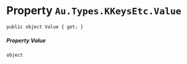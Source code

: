 # Property `Au.Types.KKeysEtc.Value`

```
public object Value { get; }
```

##### Property Value

`object`